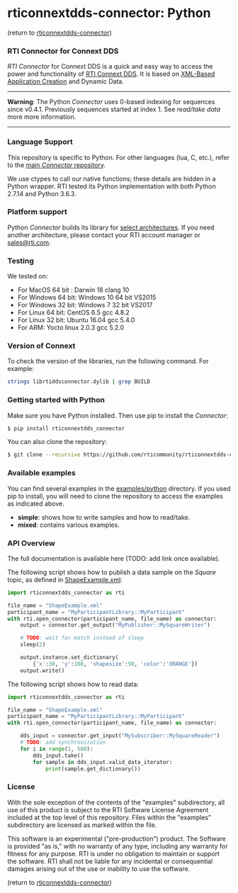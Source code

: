 
rticonnextdds-connector: Python
========

(return to [rticonnextdds-connector](https://github.com/rticommunity/rticonnextdds-connector))

### RTI Connector for Connext DDS
*RTI Connector* for Connext DDS is a quick and easy way to access the power and
functionality of [RTI Connext DDS](http://www.rti.com/products/index.html).
It is based on [XML-Based Application Creation](https://community.rti.com/static/documentation/connext-dds/6.0.0/doc/manuals/connext_dds/xml_application_creation/RTI_ConnextDDS_CoreLibraries_XML_AppCreation_GettingStarted.pdf) and Dynamic Data.


____
**Warning**: The Python *Connector* uses 0-based indexing for sequences since
v0.4.1. Previously sequences started at index 1. See *read/take data* more more
information.
____

### Language Support

This repository is specific to Python. For other languages (lua, C, etc.), refer to the [main *Connector* repository](https://github.com/rticommunity/rticonnextdds-connector).

We use ctypes to call our native functions; these details are hidden in a Python wrapper. RTI tested its Python implementation with both Python 2.7.14 and Python 3.6.3.

### Platform support
Python *Connector* builds its library for [select architectures](https://github.com/rticommunity/rticonnextdds-connector/tree/master/lib).
 If you need another architecture, please contact your RTI account manager or sales@rti.com.

 ### Testing
 We tested on:
 * For MacOS 64 bit : Darwin 18  clang 10
 * For Windows 64 bit: Windows 10 64 bit VS2015
 * For Windows 32 bit: Windows 7 32 bit VS2017
 * For Linux 64 bit: CentOS 6.5 gcc 4.8.2
 * For Linux 32 bit: Ubuntu 16.04 gcc 5.4.0
 * For ARM: Yocto linux 2.0.3 gcc 5.2.0

### Version of Connext
To check the version of the libraries, run the following command. For example:

``` bash
strings librtiddsconnector.dylib | grep BUILD
```

### Getting started with Python
Make sure you have Python installed. Then use pip to install the *Connector*:

``` bash
$ pip install rticonnextdds_connector
```

You can also clone the repository:

``` bash
$ git clone --recursive https://github.com/rticommunity/rticonnextdds-connector-py.git
```

### Available examples
You can find several examples in the [examples/python](examples/python) directory.
If you used pip to install, you will need to clone the repository to access
the examples as indicated above.

 * **simple**: shows how to write samples and how to read/take.
 * **mixed**: contains various examples.

### API Overview

The full documentation is available here (TODO: add link once available).

The following script shows how to publish a data sample on the *Square* topic,
as defined in [ShapeExample.xml](examples/python/ShapeExample.xml):

```py
import rticonnextdds_connector as rti

file_name = "ShapeExample.xml"
participant_name = "MyParticipantLibrary::MyParticipant"
with rti.open_connector(participant_name, file_name) as connector:
    output = connector.get_output("MyPublisher::MySquareWriter")

    # TODO: wait for match instead of sleep
    sleep(2)

    output.instance.set_dictionary(
        {'x':30, 'y':100, 'shapesize':50, 'color':'ORANGE'})
    output.write()
```

The following script shows how to read data:

```py
import rticonnextdds_connector as rti

file_name = "ShapeExample.xml"
participant_name = "MyParticipantLibrary::MyParticipant"
with rti.open_connector(participant_name, file_name) as connector:

    dds_input = connector.get_input("MySubscriber::MySquareReader")
    # TODO: add synchronization
    for i in range(1, 500):
        dds_input.take()
        for sample in dds_input.valid_data_iterator:
            print(sample.get_dictionary())
```

### License
With the sole exception of the contents of the "examples" subdirectory, all use of this product is subject to the RTI Software License Agreement included at the top level of this repository. Files within the "examples" subdirectory are licensed as marked within the file.

This software is an experimental ("pre-production") product. The Software is provided "as is," with no warranty of any type, including any warranty for fitness for any purpose. RTI is under no obligation to maintain or support the software. RTI shall not be liable for any incidental or consequential damages arising out of the use or inability to use the software.

(return to [rticonnextdds-connector](https://github.com/rticommunity/rticonnextdds-connector))
